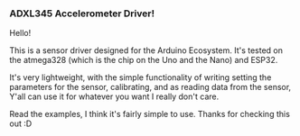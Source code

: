 ### ADXL345 Accelerometer Driver!

Hello!

This is a sensor driver designed for the Arduino Ecosystem. It's tested on the atmega328 (which is the chip on the Uno and the Nano) and ESP32. 

It's very lightweight, with the simple functionality of writing setting the parameters for the sensor, calibrating, and as reading data from the sensor, Y'all can use it for whatever you want I really don't care.

Read the examples, I think it's fairly simple to use. Thanks for checking this out :D